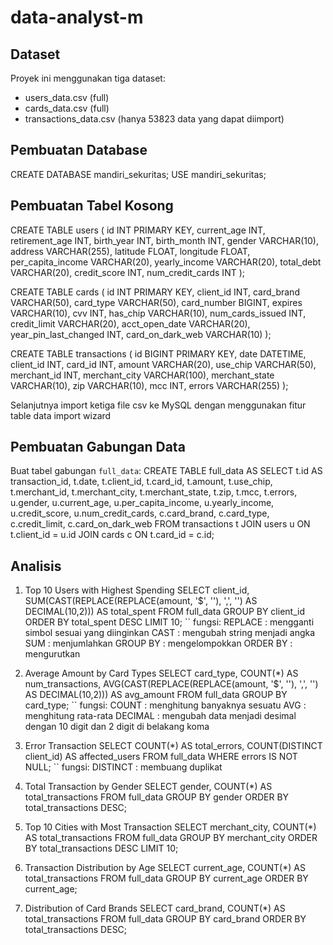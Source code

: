 # data-analyst-m

## Dataset
Proyek ini menggunakan tiga dataset:
- users_data.csv (full)
- cards_data.csv (full)
- transactions_data.csv (hanya 53823 data yang dapat diimport)

## Pembuatan Database
CREATE DATABASE mandiri_sekuritas;
USE mandiri_sekuritas;

## Pembuatan Tabel Kosong
CREATE TABLE users (
    id INT PRIMARY KEY,
    current_age INT,
    retirement_age INT,
    birth_year INT,
    birth_month INT,
    gender VARCHAR(10),
    address VARCHAR(255),
    latitude FLOAT,
    longitude FLOAT,
    per_capita_income VARCHAR(20),
    yearly_income VARCHAR(20),
    total_debt VARCHAR(20),
    credit_score INT,
    num_credit_cards INT
);

CREATE TABLE cards (
    id INT PRIMARY KEY,
    client_id INT,
    card_brand VARCHAR(50),
    card_type VARCHAR(50),
    card_number BIGINT,
    expires VARCHAR(10),
    cvv INT,
    has_chip VARCHAR(10),
    num_cards_issued INT,
    credit_limit VARCHAR(20),
    acct_open_date VARCHAR(20),
    year_pin_last_changed INT,
    card_on_dark_web VARCHAR(10)
);

CREATE TABLE transactions (
    id BIGINT PRIMARY KEY,
    date DATETIME,
    client_id INT,
    card_id INT,
    amount VARCHAR(20),
    use_chip VARCHAR(50),
    merchant_id INT,
    merchant_city VARCHAR(100),
    merchant_state VARCHAR(10),
    zip VARCHAR(10),
    mcc INT,
    errors VARCHAR(255)
);

Selanjutnya import ketiga file csv ke MySQL dengan menggunakan fitur table data import wizard

## Pembuatan Gabungan Data
Buat tabel gabungan `full_data`:
CREATE TABLE full_data AS
SELECT 
  t.id AS transaction_id,
  t.date,
  t.client_id,
  t.card_id,
  t.amount,
  t.use_chip,
  t.merchant_id,
  t.merchant_city,
  t.merchant_state,
  t.zip,
  t.mcc,
  t.errors,
  u.gender,
  u.current_age,
  u.per_capita_income,
  u.yearly_income,
  u.credit_score,
  u.num_credit_cards,
  c.card_brand,
  c.card_type,
  c.credit_limit,
  c.card_on_dark_web
FROM transactions t
JOIN users u ON t.client_id = u.id
JOIN cards c ON t.card_id = c.id;

## Analisis
1. Top 10 Users with Highest Spending
SELECT client_id,
       SUM(CAST(REPLACE(REPLACE(amount, '$', ''), ',', '') AS DECIMAL(10,2))) AS total_spent
FROM full_data
GROUP BY client_id
ORDER BY total_spent DESC
LIMIT 10;
`` fungsi:
REPLACE : mengganti simbol sesuai yang diinginkan
CAST : mengubah string menjadi angka
SUM : menjumlahkan
GROUP BY : mengelompokkan
ORDER BY : mengurutkan

3. Average Amount by Card Types
SELECT card_type,
       COUNT(*) AS num_transactions,
       AVG(CAST(REPLACE(REPLACE(amount, '$', ''), ',', '') AS DECIMAL(10,2))) AS avg_amount
FROM full_data
GROUP BY card_type;
`` fungsi:
COUNT : menghitung banyaknya sesuatu
AVG : menghitung rata-rata
DECIMAL : mengubah data menjadi desimal dengan 10 digit dan 2 digit di belakang koma

5. Error Transaction
SELECT COUNT(*) AS total_errors,
       COUNT(DISTINCT client_id) AS affected_users
FROM full_data
WHERE errors IS NOT NULL;
`` fungsi:
DISTINCT : membuang duplikat

7. Total Transaction by Gender
SELECT gender, COUNT(*) AS total_transactions
FROM full_data
GROUP BY gender
ORDER BY total_transactions DESC;

8. Top 10 Cities with Most Transaction
SELECT merchant_city, COUNT(*) AS total_transactions
FROM full_data
GROUP BY merchant_city
ORDER BY total_transactions DESC
LIMIT 10;

9. Transaction Distribution by Age
SELECT current_age, COUNT(*) AS total_transactions
FROM full_data
GROUP BY current_age
ORDER BY current_age;

10. Distribution of Card Brands
SELECT card_brand, COUNT(*) AS total_transactions
FROM full_data
GROUP BY card_brand
ORDER BY total_transactions DESC;
